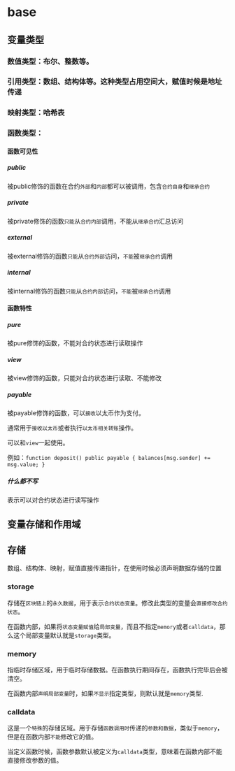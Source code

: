# base
## 变量类型
### 数值类型：布尔、整数等。
### 引用类型：数组、结构体等。这种类型占用空间大，赋值时候是地址传递
### 映射类型：哈希表
### 函数类型：
#### 函数可见性
##### public
被public修饰的函数在合约`外部`和`内部`都可以被调用，包含`合约自身`和`继承合约`
##### private
被private修饰的函数`只能`从`合约内部`调用，不能从`继承合约`汇总访问
##### external
被external修饰的函数`只能`从`合约外部`访问，`不能`被`继承合约`调用
##### internal
被internal修饰的函数`只能`从`合约内部`访问，`不能`被`继承合约`调用
#### 函数特性
##### pure
被pure修饰的函数，不能对合约状态进行读取操作
##### view
被view修饰的函数，只能对合约状态进行读取、不能修改
##### payable
被payable修饰的函数，可以`接收`以太币作为支付。

通常用于`接收以太币`或者执行`以太币相关转账`操作。

可以和`view`一起使用。

例如：`function deposit() public payable { balances[msg.sender] += msg.value; }`
##### 什么都不写
表示可以对合约状态进行读写操作  

## 变量存储和作用域
## 存储
数组、结构体、映射，赋值直接传递指针，在使用时候必须声明数据存储的位置
### storage
存储在`区块链上`的`永久数据`，用于表示`合约状态变量`。修改此类型的变量会`直接修改合约状态`。

在函数内部，如果将`状态变量赋值`给`局部变量`，而且不指定`memory`或者`calldata`，那么这个局部变量默认就是`storage`类型。

### memory
指临时存储区域，用于临时存储数据。在函数执行期间存在，函数执行完毕后会被清空。

在函数内部`声明局部变量`时，如果`不显示`指定类型，则默认就是`memory`类型.
### calldata
这是一个`特殊`的存储区域。用于存储`函数调用时`传递的`参数和数据`，类似于`memory`，但是在函数内部`不能`修改它的值。

当定义函数时候，函数参数默认被定义为`calldata`类型，意味着在函数内部不能直接修改参数的值。


